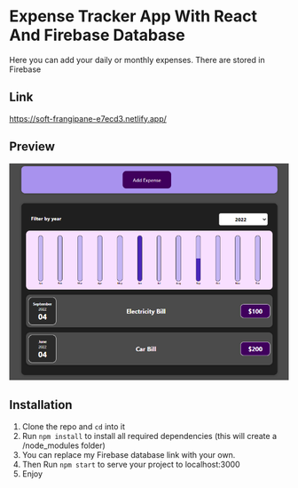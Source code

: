 # Expense Tracker App With React And Firebase Database

Here you can add your daily or monthly expenses. There are stored in Firebase

## Link

https://soft-frangipane-e7ecd3.netlify.app/

## Preview

![CHEESE!](expense.png)

## Installation

1. Clone the repo and `cd` into it
2. Run `npm install` to install all required dependencies (this will create a /node_modules folder)
3. You can replace my Firebase database link with your own.
4. Then Run `npm start` to serve your project to localhost:3000
5. Enjoy
